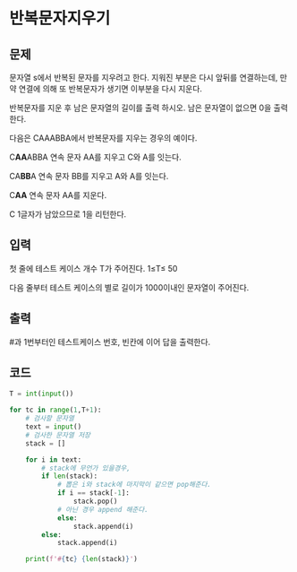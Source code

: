 # 반복문자지우기

## 문제

문자열 s에서 반복된 문자를 지우려고 한다. 지워진 부분은 다시 앞뒤를 연결하는데, 만약 연결에 의해 또 반복문자가 생기면 이부분을 다시 지운다.

반복문자를 지운 후 남은 문자열의 길이를 출력 하시오. 남은 문자열이 없으면 0을 출력한다.
 

다음은 CAAABBA에서 반복문자를 지우는 경우의 예이다.
 

C**AA**ABBA 연속 문자 AA를 지우고 C와 A를 잇는다.

CA**BB**A 연속 문자 BB를 지우고 A와 A를 잇는다.

C**AA** 연속 문자 AA를 지운다.

C 1글자가 남았으므로 1을 리턴한다.

## 입력

첫 줄에 테스트 케이스 개수 T가 주어진다. 1≤T≤ 50
 

다음 줄부터 테스트 케이스의 별로 길이가 1000이내인 문자열이 주어진다.

## 출력

\#과 1번부터인 테스트케이스 번호, 빈칸에 이어 답을 출력한다.

## 코드

```python
T = int(input())

for tc in range(1,T+1):
    # 검사할 문자열
    text = input()
    # 검사한 문자열 저장
    stack = []

    for i in text:
        # stack에 무언가 있을경우,
        if len(stack):
            # 뽑은 i와 stack에 마지막이 같으면 pop해준다.
            if i == stack[-1]:
                stack.pop()
            # 아닌 경우 append 해준다.
            else:
                stack.append(i)
        else:
            stack.append(i)

    print(f'#{tc} {len(stack)}')
```

